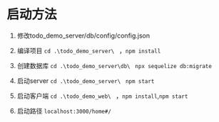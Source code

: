 # 启动方法

1. 修改todo_demo_server/db/config/config.json
2. 编译项目 `cd .\todo_demo_server\ ` ，`npm install`
3. 创建数据库
    `cd .\todo_demo_server\db\ `
    `npx sequelize db:migrate`
4. 启动server 
    `cd .\todo_demo_server\ `
    `npm start`
5. 启动客户端
    `cd .\todo_demo_web\ ` ，`npm install`,`npm start`

6. 启动路径 `localhost:3000/home#/`